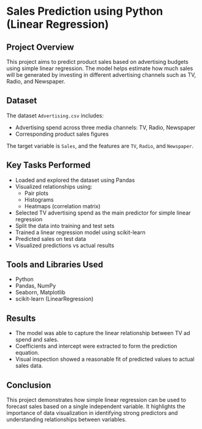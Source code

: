 # Sales Prediction using Python (Linear Regression)

## Project Overview

This project aims to predict product sales based on advertising budgets using simple linear regression. The model helps estimate how much sales will be generated by investing in different advertising channels such as TV, Radio, and Newspaper.

## Dataset

The dataset `Advertising.csv` includes:
- Advertising spend across three media channels: TV, Radio, Newspaper
- Corresponding product sales figures

The target variable is `Sales`, and the features are `TV`, `Radio`, and `Newspaper`.

## Key Tasks Performed

- Loaded and explored the dataset using Pandas
- Visualized relationships using:
  - Pair plots
  - Histograms
  - Heatmaps (correlation matrix)
- Selected TV advertising spend as the main predictor for simple linear regression
- Split the data into training and test sets
- Trained a linear regression model using scikit-learn
- Predicted sales on test data
- Visualized predictions vs actual results

## Tools and Libraries Used

- Python
- Pandas, NumPy
- Seaborn, Matplotlib
- scikit-learn (LinearRegression)

## Results

- The model was able to capture the linear relationship between TV ad spend and sales.
- Coefficients and intercept were extracted to form the prediction equation.
- Visual inspection showed a reasonable fit of predicted values to actual sales data.

## Conclusion

This project demonstrates how simple linear regression can be used to forecast sales based on a single independent variable. It highlights the importance of data visualization in identifying strong predictors and understanding relationships between variables.
